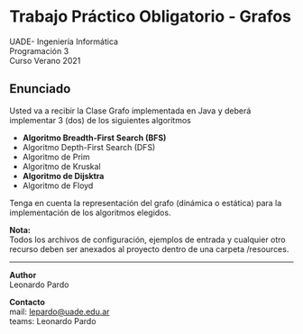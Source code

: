 # Trabajo Práctico Obligatorio - Grafos
UADE- Ingeniería Informática  
Programación 3  
Curso Verano 2021  

## Enunciado
Usted va a recibir la Clase Grafo implementada en Java y deberá implementar 3 (dos) de los siguientes algoritmos
- __Algoritmo Breadth-First Search (BFS)__
- Algoritmo Depth-First Search (DFS)
- Algoritmo de Prim
- Algoritmo de Kruskal
- __Algoritmo de Dijsktra__
- Algoritmo de Floyd


Tenga en cuenta la representación del grafo (dinámica o estática) 
para la implementación de los algoritmos elegidos.

__Nota:__   
Todos los archivos de configuración, ejemplos de entrada y cualquier otro recurso deben ser anexados al proyecto dentro de una carpeta /resources.

___

__Author__  
Leonardo Pardo

__Contacto__  
mail: lepardo@uade.edu.ar  
teams: Leonardo Pardo
